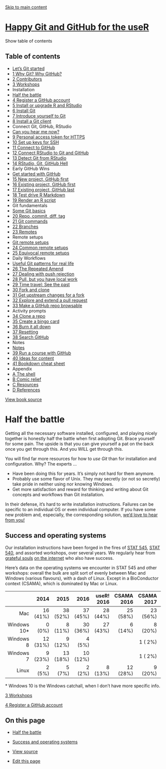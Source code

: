 <a href="install-intro.html#content" class="sr-only sr-only-focusable">Skip to main content</a>

[Happy Git and GitHub for the useR](index.html)
===============================================

<span class="sr-only">Show table of contents</span>

Table of contents
-----------------

-   [Let’s Git started](index.html)
-   [<span class="header-section-number">1</span> Why Git? Why GitHub?](big-picture.html)
-   [<span class="header-section-number">2</span> Contributors](contrib.html)
-   [<span class="header-section-number">3</span> Workshops](workshops.html)
-   Installation
-   <a href="install-intro.html" class="active">Half the battle</a>
-   [<span class="header-section-number">4</span> Register a GitHub account](github-acct.html)
-   [<span class="header-section-number">5</span> Install or upgrade R and RStudio](install-r-rstudio.html)
-   [<span class="header-section-number">6</span> Install Git](install-git.html)
-   [<span class="header-section-number">7</span> Introduce yourself to Git](hello-git.html)
-   [<span class="header-section-number">8</span> Install a Git client](git-client.html)
-   Connect Git, GitHub, RStudio
-   [Can you hear me now?](connect-intro.html)
-   [<span class="header-section-number">9</span> Personal access token for HTTPS](https-pat.html)
-   [<span class="header-section-number">10</span> Set up keys for SSH](ssh-keys.html)
-   [<span class="header-section-number">11</span> Connect to GitHub](push-pull-github.html)
-   [<span class="header-section-number">12</span> Connect RStudio to Git and GitHub](rstudio-git-github.html)
-   [<span class="header-section-number">13</span> Detect Git from RStudio](rstudio-see-git.html)
-   [<span class="header-section-number">14</span> RStudio, Git, GitHub Hell](troubleshooting.html)
-   Early GitHub Wins
-   [Get started with GitHub](usage-intro.html)
-   [<span class="header-section-number">15</span> New project, GitHub first](new-github-first.html)
-   [<span class="header-section-number">16</span> Existing project, GitHub first](existing-github-first.html)
-   [<span class="header-section-number">17</span> Existing project, GitHub last](existing-github-last.html)
-   [<span class="header-section-number">18</span> Test drive R Markdown](rmd-test-drive.html)
-   [<span class="header-section-number">19</span> Render an R script](r-test-drive.html)
-   Git fundamentals
-   [Some Git basics](git-intro.html)
-   [<span class="header-section-number">20</span> Repo, commit, diff, tag](git-basics.html)
-   [<span class="header-section-number">21</span> Git commands](git-commands.html)
-   [<span class="header-section-number">22</span> Branches](git-branches.html)
-   [<span class="header-section-number">23</span> Remotes](git-remotes.html)
-   Remote setups
-   [Git remote setups](remote-scenarios-intro.html)
-   [<span class="header-section-number">24</span> Common remote setups](common-remote-setups.html)
-   [<span class="header-section-number">25</span> Equivocal remote setups](equivocal.html)
-   Daily Workflows
-   [Useful Git patterns for real life](workflows-intro.html)
-   [<span class="header-section-number">26</span> The Repeated Amend](repeated-amend.html)
-   [<span class="header-section-number">27</span> Dealing with push rejection](push-rejected.html)
-   [<span class="header-section-number">28</span> Pull, but you have local work](pull-tricky.html)
-   [<span class="header-section-number">29</span> Time travel: See the past](time-travel-see-past.html)
-   [<span class="header-section-number">30</span> Fork and clone](fork-and-clone.html)
-   [<span class="header-section-number">31</span> Get upstream changes for a fork](upstream-changes.html)
-   [<span class="header-section-number">32</span> Explore and extend a pull request](pr-extend.html)
-   [<span class="header-section-number">33</span> Make a GitHub repo browsable](workflows-browsability.html)
-   Activity prompts
-   [<span class="header-section-number">34</span> Clone a repo](clone.html)
-   [<span class="header-section-number">35</span> Create a bingo card](bingo.html)
-   [<span class="header-section-number">36</span> Burn it all down](burn.html)
-   [<span class="header-section-number">37</span> Resetting](reset.html)
-   [<span class="header-section-number">38</span> Search GitHub](search.html)
-   Notes
-   [Notes](notes-intro.html)
-   [<span class="header-section-number">39</span> Run a course with GitHub](classroom-overview.html)
-   [<span class="header-section-number">40</span> Ideas for content](ideas-for-content.html)
-   [<span class="header-section-number">41</span> Bookdown cheat sheet](bookdown-cheat-sheet.html)
-   Appendix
-   [<span class="header-section-number">A</span> The shell](shell.html)
-   [<span class="header-section-number">B</span> Comic relief](comic-relief.html)
-   [<span class="header-section-number">C</span> Resources](resources.html)
-   [<span class="header-section-number">D</span> References](references.html)

<a href="https://github.com/jennybc/happy-git-with-r" id="book-repo">View book source <em></em></a>

Half the battle<a href="install-intro.html#install-intro" class="anchor"><em></em></a>
======================================================================================

Getting all the necessary software installed, configured, and playing nicely together is honestly half the battle when first adopting Git. Brace yourself for some pain. The upside is that you can give yourself a pat on the back once you get through this. And you WILL get through this.

You will find far more resources for how to *use Git* than for installation and configuration. Why? The experts …

-   Have been doing this for years. It’s simply not hard for them anymore.
-   Probably use some flavor of Unix. They may secretly (or not so secretly) take pride in neither using nor knowing Windows.
-   Get more satisfaction and reward for thinking and writing about Git concepts and workflows than Git installation.

In their defense, it’s hard to write installation instructions. Failures can be specific to an individual OS or even individual computer. If you have some new problem and, especially, the corresponding solution, [we’d love to hear from you!](https://github.com/jennybc/happy-git-with-r/issues)

Success and operating systems<a href="install-intro.html#success-and-operating-systems" class="anchor"><em></em></a>
--------------------------------------------------------------------------------------------------------------------

Our installation instructions have been forged in the fires of [STAT 545](http://stat545.com), [STAT 540](https://stat540-ubc.github.io), and assorted workshops, over several years. We regularly hear from [grateful souls](https://twitter.com/ibddoctor/status/777610645617475584) [on the internet](https://twitter.com/millsGT49/status/647059167509921793) who also have success.

Here’s data on the operating systems we encounter in STAT 545 and other workshops: overall the bulk are split sort of evenly between Mac and Windows (various flavours), with a dash of Linux. Except in a BioConductor context (CSAMA), which is dominated by Mac or Linux.

<table><thead><tr class="header"><th style="text-align: right;"></th><th style="text-align: right;">2014</th><th style="text-align: right;">2015</th><th style="text-align: right;">2016</th><th style="text-align: right;">useR! 2016</th><th style="text-align: right;">CSAMA 2016</th><th style="text-align: right;">CSAMA 2017</th><th style="text-align: right;">r::c 2018</th><th style="text-align: right;">seattle 2018</th></tr></thead><tbody><tr class="odd"><td style="text-align: right;">Mac</td><td style="text-align: right;">16 (41%)</td><td style="text-align: right;">38 (52%)</td><td style="text-align: right;">37 (45%)</td><td style="text-align: right;">28 (44%)</td><td style="text-align: right;">25 (58%)</td><td style="text-align: right;">23 (56%)</td><td style="text-align: right;">51 (57%)</td><td style="text-align: right;">16 (49%)</td></tr><tr class="even"><td style="text-align: right;">Windows 10*</td><td style="text-align: right;">0 (0%)</td><td style="text-align: right;">8 (11%)</td><td style="text-align: right;">30 (36%)</td><td style="text-align: right;">27 (43%)</td><td style="text-align: right;">6 (14%)</td><td style="text-align: right;">8 (20%)</td><td style="text-align: right;">19 (21%)</td><td style="text-align: right;">12 (36%)</td></tr><tr class="odd"><td style="text-align: right;">Windows 8</td><td style="text-align: right;">12 (31%)</td><td style="text-align: right;">9 (12%)</td><td style="text-align: right;">4 (5%)</td><td style="text-align: right;"></td><td style="text-align: right;"></td><td style="text-align: right;">1 ( 2%)</td><td style="text-align: right;">2 (2%)</td><td style="text-align: right;"></td></tr><tr class="even"><td style="text-align: right;">Windows 7</td><td style="text-align: right;">9 (23%)</td><td style="text-align: right;">13 (18%)</td><td style="text-align: right;">10 (12%)</td><td style="text-align: right;"></td><td style="text-align: right;"></td><td style="text-align: right;">1 ( 2%)</td><td style="text-align: right;">13 (14%)</td><td style="text-align: right;">4 (12%)</td></tr><tr class="odd"><td style="text-align: right;">Linux</td><td style="text-align: right;">2 (5%)</td><td style="text-align: right;">5 (7%)</td><td style="text-align: right;">2 (2%)</td><td style="text-align: right;">8 (13%)</td><td style="text-align: right;">12 (28%)</td><td style="text-align: right;">9 (20%)</td><td style="text-align: right;">5 (6%)</td><td style="text-align: right;">1 (3%)</td></tr></tbody></table>

\* Windows 10 is the Windows catchall, when I don’t have more specific info.

[<span class="header-section-number">3</span> Workshops](workshops.html)

[<span class="header-section-number">4</span> Register a GitHub account](github-acct.html)

On this page
------------

-   <a href="install-intro.html#install-intro" class="nav-link">Half the battle</a>
-   <a href="install-intro.html#success-and-operating-systems" class="nav-link">Success and operating systems</a>

-   <a href="https://github.com/jennybc/happy-git-with-r/blob/master/install-intro.Rmd" id="book-source">View source <em></em></a>
-   <a href="https://github.com/jennybc/happy-git-with-r/edit/master/install-intro.Rmd" id="book-edit">Edit this page <em></em></a>
